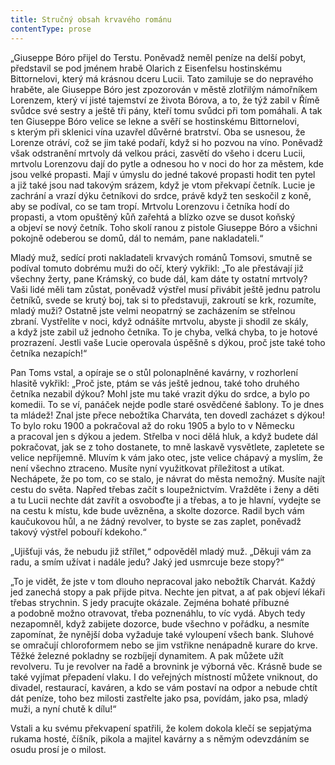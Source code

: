 ```yaml
---
title: Stručný obsah krvavého románu
contentType: prose
---
```


„Giuseppe Bóro přijel do Terstu. Poněvadž neměl peníze na delší pobyt, představil se pod jménem hrabě Olarich z Eisenfelsu hostinskému Bittornelovi, který má krásnou dceru Lucii. Tato zamiluje se do nepravého hraběte, ale Giuseppe Bóro jest zpozorován v městě zlotřilým námořníkem Lorenzem, který ví jisté tajemství ze života Bórova, a to, že týž zabil v Římě svůdce své sestry a ještě tři pány, kteří tomu svůdci při tom pomáhali. A tak ten Giuseppe Bóro velice se lekne a svěří se hostinskému Bittornelovi, s kterým při sklenici vína uzavřel důvěrné bratrství. Oba se usnesou, že Lorenze otráví, což se jim také podaří, když si ho pozvou na víno. Poněvadž však odstranění mrtvoly dá velkou práci, zasvětí do všeho i dceru Lucii, mrtvolu Lorenzovu dají do pytle a odnesou ho v noci do hor za městem, kde jsou velké propasti. Mají v úmyslu do jedné takové propasti hodit ten pytel a již také jsou nad takovým srázem, když je vtom překvapí četník. Lucie je zachrání a vrazí dýku četníkovi do srdce, právě když ten seskočil z koně, aby se podíval, co se tam tropí. Mrtvolu Lorenzovu i četníka hodí do propasti, a vtom opuštěný kůň zařehtá a blízko ozve se dusot koňský a objeví se nový četník. Toho skolí ranou z pistole Giuseppe Bóro a všichni pokojně odeberou se domů, dál to nemám, pane nakladateli.“

Mladý muž, sedící proti nakladateli krvavých románů Tomsovi, smutně se podíval tomuto dobrému muži do očí, který vykřikl: „To ale přestávají již všechny žerty, pane Krámský, co bude dál, kam dáte ty ostatní mrtvoly? Vaši lidé měli tam zůstat, poněvadž výstřel musí přivábit ještě jednu patrolu četníků, svede se krutý boj, tak si to představuji, zakroutí se krk, rozumíte, mladý muži? Ostatně jste velmi neopatrný se zacházením se střelnou zbraní. Vystřelíte v noci, když odnášíte mrtvolu, abyste ji shodil ze skály, a když jste zabil už jednoho četníka. To je chyba, velká chyba, to je hotové prozrazení. Jestli vaše Lucie operovala úspěšně s dýkou, proč jste také toho četníka nezapích!“

Pan Toms vstal, a opíraje se o stůl polonaplněné kavárny, v rozhorlení hlasitě vykřikl: „Proč jste, ptám se vás ještě jednou, také toho druhého četníka nezabil dýkou? Mohl jste mu také vrazit dýku do srdce, a bylo po komedii. To se ví, panáček nejde podle staré osvědčené šablony. To je dnes ta mládež! Znal jste přece nebožtíka Charváta, ten dovedl zacházet s dýkou! To bylo roku 1900 a pokračoval až do roku 1905 a bylo to v Německu a pracoval jen s dýkou a jedem. Střelba v noci dělá hluk, a když budete dál pokračovat, jak se z toho dostanete, to mně laskavě vysvětlete, zapletete se velice nepříjemně. Mluvím k vám jako otec, jste velice chápavý a myslím, že není všechno ztraceno. Musíte nyní využitkovat příležitost a utíkat. Nechápete, že po tom, co se stalo, je návrat do města nemožný. Musíte najít cestu do světa. Napřed třebas začít s loupežnictvím. Vražděte i ženy a děti a tu Lucii nechte dát zavřít a osvoboďte ji a třebas, a to je hlavní, vydejte se na cestu k místu, kde bude uvězněna, a skolte dozorce. Radil bych vám kaučukovou hůl, a ne žádný revolver, to byste se zas zaplet, poněvadž takový výstřel pobouří kdekoho.“

„Ujišťuji vás, že nebudu již střílet,“ odpověděl mladý muž. „Děkuji vám za radu, a smím užívat i nadále jedu? Jaký jed usmrcuje beze stopy?“

„To je vidět, že jste v tom dlouho nepracoval jako nebožtík Charvát. Každý jed zanechá stopy a pak přijde pitva. Nechte jen pitvat, a ať pak objeví lékaři třebas strychnin. S jedy pracujte okázale. Zejména bohaté příbuzné a podobně možno otravovat, třeba poznenáhlu, to víc vydá. Abych tedy nezapomněl, když zabijete dozorce, bude všechno v pořádku, a nesmíte zapomínat, že nynější doba vyžaduje také vyloupení všech bank. Sluhové se omračují chloroformem nebo se jim vstřikne nenápadně kurare do krve. Těžké železné pokladny se rozbíjejí dynamitem. A pak můžete užít revolveru. Tu je revolver na řadě a brovnink je výborná věc. Krásně bude se také vyjímat přepadení vlaku. I do veřejných místností můžete vniknout, do divadel, restaurací, kaváren, a kdo se vám postaví na odpor a nebude chtít dát peníze, toho bez milosti zastřelte jako psa, povídám, jako psa, mladý muži, a nyní chutě k dílu!“

Vstali a ku svému překvapení spatřili, že kolem dokola klečí se sepjatýma rukama hosté, číšník, pikola a majitel kavárny a s němým odevzdáním se osudu prosí je o milost.
